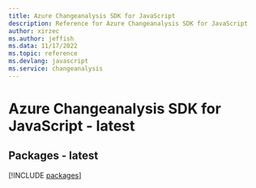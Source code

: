 ```yaml
---
title: Azure Changeanalysis SDK for JavaScript
description: Reference for Azure Changeanalysis SDK for JavaScript
author: xirzec
ms.author: jeffish
ms.data: 11/17/2022
ms.topic: reference
ms.devlang: javascript
ms.service: changeanalysis
---
```

# Azure Changeanalysis SDK for JavaScript - latest
## Packages - latest
[!INCLUDE [packages](changeanalysis-index.md)]